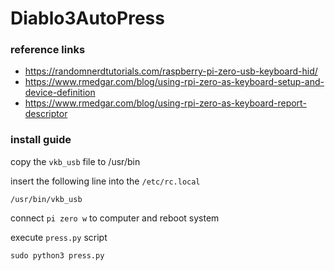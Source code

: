 # Diablo3AutoPress

### reference links

- https://randomnerdtutorials.com/raspberry-pi-zero-usb-keyboard-hid/
- https://www.rmedgar.com/blog/using-rpi-zero-as-keyboard-setup-and-device-definition
- https://www.rmedgar.com/blog/using-rpi-zero-as-keyboard-report-descriptor

### install guide

copy the `vkb_usb` file to /usr/bin

insert the following line into the `/etc/rc.local`

	/usr/bin/vkb_usb

connect `pi zero w` to computer and reboot system

execute `press.py` script

	sudo python3 press.py

